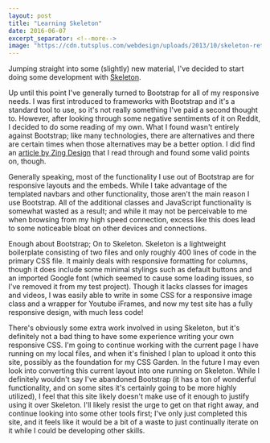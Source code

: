 ```yaml
---
layout: post
title: "Learning Skeleton"
date: 2016-06-07
excerpt_separator: <!--more-->
image: "https://cdn.tutsplus.com/webdesign/uploads/2013/10/skeleton-retina.png"
---
```


Jumping straight into some (slightly) new material, I've decided to start doing some development with <a href="http://getskeleton.com/">Skeleton</a>. 

Up until this point I've generally turned to Bootstrap for all of my responsive needs. I was first introduced to frameworks with Bootstrap and it's a standard tool to use, so it's not really something I've paid a second thought to. However, after looking through some negative sentiments of it on Reddit, I decided to do some reading of my own. What I found wasn't entirely against Bootstrap; like many technologies, there are alternatives and there are certain times when those alternatives may be a better option. I did find an <a href="http://www.zingdesign.com/5-reasons-not-to-use-twitter-bootstrap/">article by Zing Design</a> that I read through and found some valid points on, though.


Generally speaking, most of the functionality I use out of Bootstrap are for responsive layouts and the embeds. While I take advantage of the templated navbars and other functionality, those aren't the main reason I use Bootstrap. All of the additional classes and JavaScript functionality is somewhat wasted as a result; and while it may not be perceivable to me when browsing from my high speed connection, excess like this does lead to some noticeable bloat on other devices and connections.


Enough about Bootstrap; On to Skeleton. Skeleton is a lightweight boilerplate consisting of two files and only roughly 400 lines of code in the primary CSS file. It mainly deals with responsive formatting for columns, though it does include some minimal stylings such as default buttons and an imported Google font (which seemed to cause some loading issues, so I've removed it from my test project). Though it lacks classes for images and videos, I was easily able to write in some CSS for a responsive image class and a wrapper for Youtube iFrames, and now my test site has a fully responsive design, with much less code!


There's obviously some extra work involved in using Skeleton, but it's definitely not a bad thing to have some experience writing your own responsive CSS. I'm going to continue working with the current page I have running on my local files, and when it's finished I plan to upload it onto this site, possibly as the foundation for my CSS Garden. In the future I may even look into converting this current layout into one running on Skeleton. While I definitely wouldn't say I've abandoned Bootstrap (it has a ton of wonderful functionality, and on some sites it's certainly going to be more highly utilized), I feel that this site likely doesn't make use of it enough to justify using it over Skeleton. I'll likely resist the urge to get on that right away, and continue looking into some other tools first; I've only just completed this site, and it feels like it would be a bit of a waste to just continually iterate on it while I could be developing other skills.
